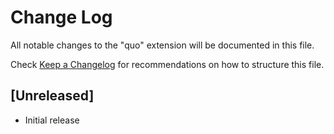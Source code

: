 # Change Log

All notable changes to the "quo" extension will be documented in this file.

Check [Keep a Changelog](http://keepachangelog.com/) for recommendations on how to structure this file.

## [Unreleased]

- Initial release